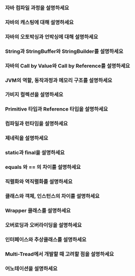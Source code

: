 ### 자바 컴파일 과정을 설명하세요


### 자바의 캐스팅에 대해 설명하세요


### 자바의 오토박싱과 언박싱에 대해 설명하세요


### String과 StringBuffer와 StringBuilder를 설명하세요


### 자바의 Call by Value와 Call by Reference를 설명하세요


### JVM의 역할, 동작과정과 메모리 구조를 설명하세요


### 가비지 컬렉션을 설명하세요


### Primitive 타입과 Reference 타입을 설명하세요


### 컴파일과 런타임을 설명하세요


### 제네릭을 설명하세요


### static과 final을 설명하세요


### equals 와 == 의 차이를 설명하세요


### 직렬화와 역직렬화를 설명하세요


### 클래스와 객체, 인스턴스의 차이를 설명하세요


### Wrapper 클래스를 설명하세요


### 오버로딩과 오버라이딩을 설명하세요


### 인터페이스와 추상클래스를 설명하세요


### Multi-Tread에서 개발할 때 고려할 점을 설명하세요


### 어노테이션을 설명하세요


